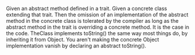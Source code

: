 Given an abstract method defined in a trait.
Given a concrete class extending that trait.
Then the omission of an implementation of the abstract method in the concrete class is tolerated by the compiler as long as the abstract method in the trait is overriding a concrete method.
It is the case in the code.  TheClass implements toString() the same way most things do, by inheriting it from Object.  You aren't making the concrete Object implementation vanish by declaring an abstract toString().
